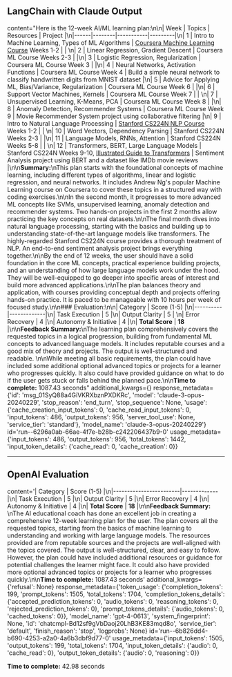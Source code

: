 ## LangChain with Claude Output

content="Here is the 12-week AI/ML learning plan:\n\n| Week | Topics | Resources | Project |\n|------|--------|-----------|---------|\n| 1 | Intro to Machine Learning, Types of ML Algorithms | [Coursera Machine Learning Course](https://www.coursera.org/learn/machine-learning) Weeks 1-2 | |  \n| 2 | Linear Regression, Gradient Descent | Coursera ML Course Weeks 2-3 | |\n| 3 | Logistic Regression, Regularization | Coursera ML Course Week 3 | |\n| 4 | Neural Networks, Activation Functions | Coursera ML Course Week 4 | Build a simple neural network to classify handwritten digits from MNIST dataset |\n| 5 | Advice for Applying ML, Bias/Variance, Regularization | Coursera ML Course Week 6 | |\n| 6 | Support Vector Machines, Kernels | Coursera ML Course Week 7 | | \n| 7 | Unsupervised Learning, K-Means, PCA | Coursera ML Course Week 8 | |\n| 8 | Anomaly Detection, Recommender Systems | Coursera ML Course Week 9 | Movie Recommender System project using collaborative filtering |\n| 9 | Intro to Natural Language Processing | [Stanford CS224N NLP Course](https://web.stanford.edu/class/cs224n/) Weeks 1-2 | | \n| 10 | Word Vectors, Dependency Parsing | Stanford CS224N Weeks 2-3 | |\n| 11 | Language Models, RNNs, Attention | Stanford CS224N Weeks 5-8 | |  \n| 12 | Transformers, BERT, Large Language Models | Stanford CS224N Weeks 9-10, [Illustrated Guide to Transformers](https://jalammar.github.io/illustrated-transformer/) | Sentiment Analysis project using BERT and a dataset like IMDb movie reviews |\n\n**Summary:**\nThis plan starts with the foundational concepts of machine learning, including different types of algorithms, linear and logistic regression, and neural networks. It includes Andrew Ng's popular Machine Learning course on Coursera to cover these topics in a structured way with coding exercises.\n\nIn the second month, it progresses to more advanced ML concepts like SVMs, unsupervised learning, anomaly detection and recommender systems. Two hands-on projects in the first 2 months allow practicing the key concepts on real datasets.\n\nThe final month dives into natural language processing, starting with the basics and building up to understanding state-of-the-art language models like transformers. The highly-regarded Stanford CS224N course provides a thorough treatment of NLP. An end-to-end sentiment analysis project brings everything together.\n\nBy the end of 12 weeks, the user should have a solid foundation in the core ML concepts, practical experience building projects, and an understanding of how large language models work under the hood. They will be well-equipped to go deeper into specific areas of interest and build more advanced applications.\n\nThe plan balances theory and application, with courses providing conceptual depth and projects offering hands-on practice. It is paced to be manageable with 10 hours per week of focused study.\n\n### Evaluation:\n\n| Category | Score (1-5) |\n|----------|-------------|\n| Task Execution | 5 |\n| Output Clarity | 5 |  \n| Error Recovery | 4 |\n| Autonomy & Initiative | 4 |\n| **Total Score** | **18** |\n\n**Feedback Summary:**\nThe learning plan comprehensively covers the requested topics in a logical progression, building from fundamental ML concepts to advanced language models. It includes reputable courses and a good mix of theory and projects. The output is well-structured and readable. \n\nWhile meeting all basic requirements, the plan could have included some additional optional advanced topics or projects for a learner who progresses quickly. It also could have provided guidance on what to do if the user gets stuck or falls behind the planned pace.\n\n**Time to complete:** 1087.43 seconds" additional_kwargs={} response_metadata={'id': 'msg_01SyQ88a4GiVKRXbznPXDKRc', 'model': 'claude-3-opus-20240229', 'stop_reason': 'end_turn', 'stop_sequence': None, 'usage': {'cache_creation_input_tokens': 0, 'cache_read_input_tokens': 0, 'input_tokens': 486, 'output_tokens': 956, 'server_tool_use': None, 'service_tier': 'standard'}, 'model_name': 'claude-3-opus-20240229'} id='run--6296a0ab-66ae-4f7e-b28b-c242206437b9-0' usage_metadata={'input_tokens': 486, 'output_tokens': 956, 'total_tokens': 1442, 'input_token_details': {'cache_read': 0, 'cache_creation': 0}}

---

## OpenAI Evaluation

content='| Category               | Score (1-5) |\n|------------------------|-------------|\n| Task Execution         | 5           |\n| Output Clarity         | 5           |\n| Error Recovery         | 4           |\n| Autonomy & Initiative  | 4           |\n| **Total Score**        | **18**      |\n\n**Feedback Summary:**  \nThe AI educational coach has done an excellent job in creating a comprehensive 12-week learning plan for the user. The plan covers all the requested topics, starting from the basics of machine learning to understanding and working with large language models. The resources provided are from reputable sources and the projects are well-aligned with the topics covered. The output is well-structured, clear, and easy to follow. However, the plan could have included additional resources or guidance for potential challenges the learner might face. It could also have provided more optional advanced topics or projects for a learner who progresses quickly.\n\n**Time to complete:** 1087.43 seconds' additional_kwargs={'refusal': None} response_metadata={'token_usage': {'completion_tokens': 199, 'prompt_tokens': 1505, 'total_tokens': 1704, 'completion_tokens_details': {'accepted_prediction_tokens': 0, 'audio_tokens': 0, 'reasoning_tokens': 0, 'rejected_prediction_tokens': 0}, 'prompt_tokens_details': {'audio_tokens': 0, 'cached_tokens': 0}}, 'model_name': 'gpt-4-0613', 'system_fingerprint': None, 'id': 'chatcmpl-Bd12sf9gVbDaoj20LhB3KE83mqd8o', 'service_tier': 'default', 'finish_reason': 'stop', 'logprobs': None} id='run--6b826dd4-b690-4253-a2a0-4a6b3dbf9d77-0' usage_metadata={'input_tokens': 1505, 'output_tokens': 199, 'total_tokens': 1704, 'input_token_details': {'audio': 0, 'cache_read': 0}, 'output_token_details': {'audio': 0, 'reasoning': 0}}

**Time to complete:** 42.98 seconds
